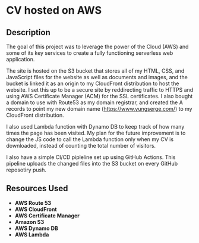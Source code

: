 <h1>CV hosted on AWS</h1>

<h2>Description</h2>
 The goal of this project was to leverage the power of the Cloud (AWS) and some of its key services to create a fully functioning serverless web application.  

The site is hosted on the S3 bucket that stores all of my HTML, CSS, and JavaScript files for the website as well as documents and images, and the bucket is linked it as an origin to my CloudFront distribution to host the website. I set this up to be a secure site by reddirecting traffic to HTTPS and using AWS Certificate Manager (ACM) for the SSL certificates. I also bought a domain to use with Route53 as my domain registrar, and created the A records to point my new domain name (https://www.yungserge.com/) to my CloudFront distribution.

I also used Lambda function with Dynamo DB to keep track of how many times the page has been visited. My plan for the future improvement is to change the JS code to call the Lambda function only when my CV is downloaded, instead of counting the total number of visitors.

I also have a simple CI/CD pipleline set up using GitHub Actions. This pipeline uploads the changed files into the S3 bucket on every GitHub reposotiry push.
 <br />


<h2>Resources Used </h2>

- <b>AWS Route 53</b>
- <b>AWS CloudFront</b>
- <b>AWS Certificate Manager</b>
- <b>Amazon S3</b>
- <b>AWS Dynamo DB</b>
- <b>AWS Lambda</b>

